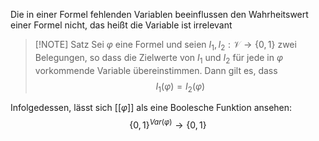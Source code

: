 
Die in einer Formel fehlenden Variablen beeinflussen den Wahrheitswert einer Formel nicht, das heißt die Variable ist irrelevant

>[!NOTE] Satz
>Sei $\varphi$ eine Formel und seien $I_1 , I_2 : \mathcal V \to \lbrace 0, 1\rbrace$ zwei Belegungen, so dass die Zielwerte von $I_1$ und $I_2$ für jede in $\varphi$ vorkommende Variable übereinstimmen. Dann gilt es, dass
>$$I_1(\varphi) = I_2(\varphi)$$

Infolgedessen, lässt sich $[[\varphi]]$ als eine Boolesche Funktion ansehen:
$$\lbrace 0, 1\rbrace^{Var(\varphi)} \to \lbrace 0,1 \rbrace$$

